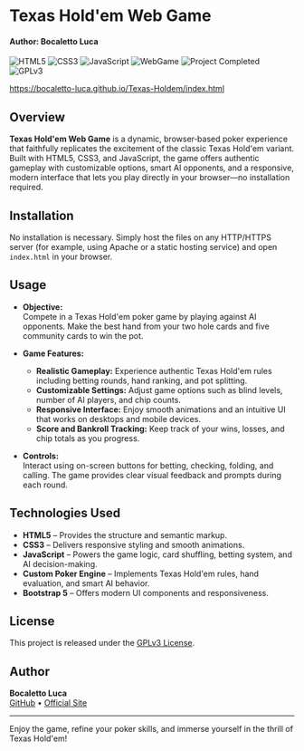 # Texas Hold'em Web Game
#### Author: Bocaletto Luca

![HTML5](https://img.shields.io/badge/HTML5-E34F26?logo=html5&style=for-the-badge)
![CSS3](https://img.shields.io/badge/CSS3-1572B6?logo=css3&style=for-the-badge)
![JavaScript](https://img.shields.io/badge/JavaScript-F7DF1E?logo=javascript&style=for-the-badge)
![WebGame](https://img.shields.io/badge/WebGame-TexasHold%27em-blue?style=for-the-badge)
![Project Completed](https://img.shields.io/badge/Project-Completed-green?style=for-the-badge)
![GPLv3](https://img.shields.io/badge/License-GPLv3-blue?style=for-the-badge)

https://bocaletto-luca.github.io/Texas-Holdem/index.html 

## Overview

**Texas Hold'em Web Game** is a dynamic, browser‑based poker experience that faithfully replicates the excitement of the classic Texas Hold'em variant. Built with HTML5, CSS3, and JavaScript, the game offers authentic gameplay with customizable options, smart AI opponents, and a responsive, modern interface that lets you play directly in your browser—no installation required.

## Installation

No installation is necessary. Simply host the files on any HTTP/HTTPS server (for example, using Apache or a static hosting service) and open `index.html` in your browser.

## Usage

- **Objective:**  
  Compete in a Texas Hold'em poker game by playing against AI opponents. Make the best hand from your two hole cards and five community cards to win the pot.

- **Game Features:**  
  - **Realistic Gameplay:** Experience authentic Texas Hold'em rules including betting rounds, hand ranking, and pot splitting.
  - **Customizable Settings:** Adjust game options such as blind levels, number of AI players, and chip counts.
  - **Responsive Interface:** Enjoy smooth animations and an intuitive UI that works on desktops and mobile devices.
  - **Score and Bankroll Tracking:** Keep track of your wins, losses, and chip totals as you progress.

- **Controls:**  
  Interact using on-screen buttons for betting, checking, folding, and calling. The game provides clear visual feedback and prompts during each round.

## Technologies Used

- **HTML5** – Provides the structure and semantic markup.
- **CSS3** – Delivers responsive styling and smooth animations.
- **JavaScript** – Powers the game logic, card shuffling, betting system, and AI decision-making.
- **Custom Poker Engine** – Implements Texas Hold'em rules, hand evaluation, and smart AI behavior.
- **Bootstrap 5** – Offers modern UI components and responsiveness.

## License

This project is released under the [GPLv3 License](https://www.gnu.org/licenses/gpl-3.0.en.html).

## Author

**Bocaletto Luca**  
[GitHub](https://bocaletto-luca.github.io) • [Official Site](https://bocalettoluca.altervista.org)

---

Enjoy the game, refine your poker skills, and immerse yourself in the thrill of Texas Hold'em!
